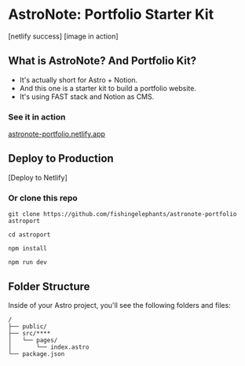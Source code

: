 # AstroNote: Portfolio Starter Kit

[netlify success]
[image in action]

## What is AstroNote? And Portfolio Kit?

- It's actually short for Astro + Notion.
- And this one is a starter kit to build a portfolio website.
- It's using FAST stack and Notion as CMS.

### See it in action

[astronote-portfolio.netlify.app](https://astronote-portfolio.netlify.app)

## Deploy to Production

[Deploy to Netlify]

### Or clone this repo

```
git clone https://github.com/fishingelephants/astronote-portfolio astroport
```

```
cd astroport
```

```
npm install
```

```
npm run dev
```

## Folder Structure

Inside of your Astro project, you'll see the following folders and files:

```text
/
├── public/
├── src/****
│   └── pages/
│       └── index.astro
└── package.json
```
